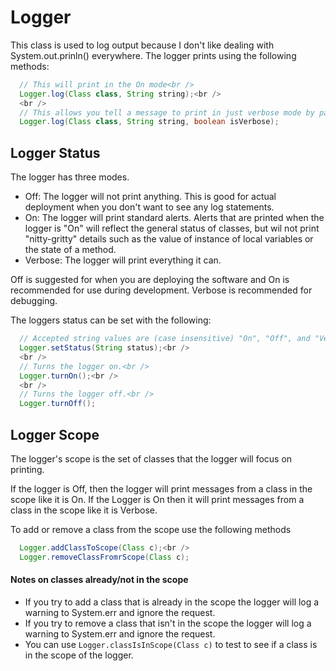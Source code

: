 # Logger

This class is used to log output because I don't like dealing with System.out.prinln() everywhere.
The logger prints using the following methods:

```java
  // This will print in the On mode<br />
  Logger.log(Class class, String string);<br />
  <br />
  // This allows you tell a message to print in just verbose mode by passing true for isVerbose<br />
  Logger.log(Class class, String string, boolean isVerbose);
```

## Logger Status

The logger has three modes.
- Off:     The logger will not print anything.
           This is good for actual deployment when you don't want to see any log statements.
- On:      The logger will print standard alerts. 
           Alerts that are printed when the logger is "On" will reflect the general status of classes, but wil not print "nitty-gritty"
           details such as the value of instance of local variables or the state of a method.
- Verbose: The logger will print everything it can.

Off is suggested for when you are deploying the software and On is recommended for use during development. Verbose is recommended for debugging.

The loggers status can be set with the following:

```java
  // Accepted string values are (case insensitive) "On", "Off", and "Verbose". Will throw an IllegalArgumentException if you get it wrong.<br />
  Logger.setStatus(String status);<br />
  <br />
  // Turns the logger on.<br />
  Logger.turnOn();<br />
  <br />
  // Turns the logger off.<br />
  Logger.turnOff();
```

  
## Logger Scope

The logger's scope is the set of classes that the logger will focus on printing.

If the logger is Off, then the logger will print messages from a class in the scope like it is On.
If the Logger is On then it will print messages from a class in the scope like it is Verbose.

To add or remove a class from the scope use the following methods

```java
  Logger.addClassToScope(Class c);<br />
  Logger.removeClassFromrScope(Class c);
```

#### Notes on classes already/not in the scope

- If you try to add a class that is already in the scope the logger will log a warning to System.err and ignore the request.
- If you try to remove a class that isn't in the scope the logger will log a warning to System.err and ignore the request.
- You can use `Logger.classIsInScope(Class c)` to test to see if a class is in the scope of the logger.